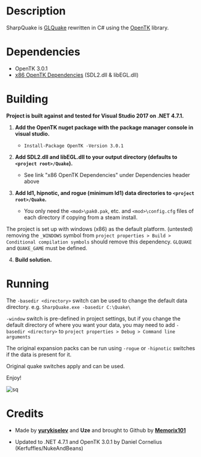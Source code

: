 # Description 

SharpQuake is [GLQuake](https://github.com/dpteam/GLQuake3D) rewritten in C# using the [OpenTK](https://github.com/opentk/opentk) library.

# Dependencies
* OpenTK 3.0.1
* [x86 OpenTK Dependencies](https://github.com/opentk/opentk-dependencies/tree/master/x86) (SDL2.dll & libEGL.dll)
  
# Building

**Project is built against and tested for Visual Studio 2017 on .NET 4.7.1.**

1) **Add the OpenTK nuget package with the package manager console in visual studio.**
    - `Install-Package OpenTK -Version 3.0.1`

2) **Add SDL2.dll and libEGL.dll to your output directory (defaults to `<project root>/Quake`).**
    - See link "x86 OpenTK Dependencies" under Dependencies header above
3) **Add ld1, hipnotic, and rogue (minimum ld1) data directories to `<project root>/Quake`.**
    - You only need the `<mod>\pak0.pak`, etc. and `<mod>\config.cfg` files of each directory if copying from a steam install.

The project is set up with windows (x86) as the default platform. (untested) removing the `_WINDOWS` symbol from `project properties > Build > Conditional compilation symbols` should remove this dependency. `GLQUAKE` and `QUAKE_GAME` must be defined.

4) **Build solution.**

# Running

The `-basedir <directory>` switch can be used to change the default data directory. e.g. `SharpQuake.exe -basedir C:\Quake\`

`-window` switch is pre-defined in project settings, but if you change the default directory of where you want your data, you may need to add `-basedir <directory>` to `project properties > Debug > Command line arguments` 

The original expansion packs can be run using `-rogue` or `-hipnotic` switches if the data is present for it.

Original quake switches apply and can be used.

Enjoy!

![sq](https://cloud.githubusercontent.com/assets/1466920/10977605/5d97bd68-83f2-11e5-8d72-26691129cbff.jpg)


# Credits
* Made by **[yurykiselev](https://sourceforge.net/u/yurykiselev/profile/)** and **Uze** and brought to Github by **[Memorix101](https://github.com/Memorix101)** 

* Updated to .NET 4.7.1 and OpenTK 3.0.1 by Daniel Cornelius (Kerfuffles/NukeAndBeans)
